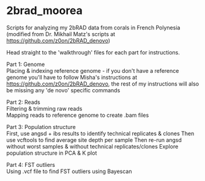 # 2brad_moorea
Scripts for analyzing my 2bRAD data from corals in French Polynesia (modified from Dr. Mikhail Matz's scripts at https://github.com/z0on/2bRAD_denovo)</br>

Head straight to the 'walkthrough' files for each part for instructions.

Part 1: Genome</br>
Placing & indexing reference genome - if you don't have a reference genome you'll have to follow Misha's instructions at https://github.com/z0on/2bRAD_denovo, the rest of my instructions will also be missing any 'de novo' specific commands

Part 2: Reads</br>
Filtering & trimming raw reads</br>
Mapping reads to reference genome to create .bam files

Part 3: Population structure</br>
First, use angsd + ibs results to identify technical replicates & clones
Then use vcftools to find average site depth per sample
Then re-run angsd without worst samples & without technical replicates/clones
Explore population structure in PCA & K plot

Part 4: FST outliers</br>
Using .vcf file to find FST outliers using Bayescan